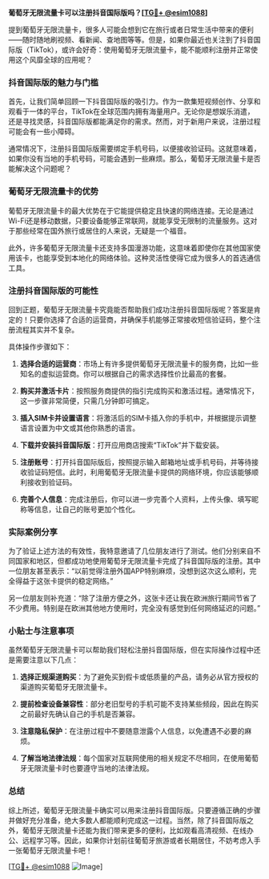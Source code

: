 **葡萄牙无限流量卡可以注册抖音国际版吗？[[TG💪+ @esim1088](https://t.me/s/esim1088)]**

提到葡萄牙无限流量卡，很多人可能会想到它在旅行或者日常生活中带来的便利——随时随地刷视频、看新闻、查地图等等。但是，如果你最近也关注到了抖音国际版（TikTok），或许会好奇：使用葡萄牙无限流量卡，能不能顺利注册并正常使用这个风靡全球的应用呢？

### 抖音国际版的魅力与门槛

首先，让我们简单回顾一下抖音国际版的吸引力。作为一款集短视频创作、分享和观看于一体的平台，TikTok在全球范围内拥有海量用户。无论你是想娱乐消遣，还是寻找灵感，抖音国际版都能满足你的需求。然而，对于新用户来说，注册过程可能会有一些小障碍。

通常情况下，注册抖音国际版需要绑定手机号码，以便接收验证码。这就意味着，如果你没有当地的手机号码，可能会遇到一些麻烦。那么，葡萄牙无限流量卡是否能解决这个问题呢？

### 葡萄牙无限流量卡的优势

葡萄牙无限流量卡的最大优势在于它能提供稳定且快速的网络连接。无论是通过Wi-Fi还是移动数据，只要设备能够正常联网，就能享受无限制的流量服务。这对于那些经常在国外旅行或居住的人来说，无疑是一个福音。

此外，许多葡萄牙无限流量卡还支持多国漫游功能，这意味着即使你在其他国家使用该卡，也能享受到本地化的网络体验。这种灵活性使得它成为很多人的首选通信工具。

### 注册抖音国际版的可能性

回到正题，葡萄牙无限流量卡究竟能否帮助我们成功注册抖音国际版呢？答案是肯定的！只要你选择了合适的运营商，并确保手机能够正常接收短信验证码，整个注册流程其实并不复杂。

具体操作步骤如下：

1. **选择合适的运营商**：市场上有许多提供葡萄牙无限流量卡的服务商，比如一些知名的虚拟运营商。你可以根据自己的需求选择性价比最高的套餐。
   
2. **购买并激活卡片**：按照服务商提供的指引完成购买和激活过程。通常情况下，这一步骤非常简便，只需几分钟即可搞定。

3. **插入SIM卡并设置语言**：将激活后的SIM卡插入你的手机中，并根据提示调整语言设置为中文或其他你熟悉的语言。

4. **下载并安装抖音国际版**：打开应用商店搜索“TikTok”并下载安装。

5. **注册账号**：打开抖音国际版后，按照提示输入邮箱地址或手机号码，并等待接收验证码短信。此时，利用葡萄牙无限流量卡提供的网络环境，你应该能够顺利接收到验证码。

6. **完善个人信息**：完成注册后，你可以进一步完善个人资料，上传头像、填写昵称等信息，让自己的账号更加个性化。

### 实际案例分享

为了验证上述方法的有效性，我特意邀请了几位朋友进行了测试。他们分别来自不同国家和地区，但都成功地使用葡萄牙无限流量卡完成了抖音国际版的注册。其中一位朋友甚至表示：“以前觉得注册外国APP特别麻烦，没想到这次这么顺利，完全得益于这张卡提供的稳定网络。”

另一位朋友则补充道：“除了注册方便之外，这张卡还让我在欧洲旅行期间节省了不少费用。特别是在欧洲其他地方使用时，完全没有感觉到任何网络延迟的问题。”

### 小贴士与注意事项

虽然葡萄牙无限流量卡可以帮助我们轻松注册抖音国际版，但在实际操作过程中还是需要注意以下几点：

1. **选择正规渠道购买**：为了避免买到假卡或低质量的产品，请务必从官方授权的渠道购买葡萄牙无限流量卡。

2. **提前检查设备兼容性**：部分老旧型号的手机可能不支持某些频段，因此在购买之前最好先确认自己的手机是否兼容。

3. **注意隐私保护**：在注册过程中不要随意泄露个人信息，以免遭遇不必要的麻烦。

4. **了解当地法律法规**：每个国家对互联网使用的相关规定不尽相同，在使用葡萄牙无限流量卡时也要遵守当地的法律法规。

### 总结

综上所述，葡萄牙无限流量卡确实可以用来注册抖音国际版。只要遵循正确的步骤并做好充分准备，绝大多数人都能顺利完成这一过程。当然，除了抖音国际版之外，葡萄牙无限流量卡还能为我们带来更多的便利，比如观看高清视频、在线办公、远程学习等。因此，如果你计划前往葡萄牙旅游或者长期居住，不妨考虑入手一张葡萄牙无限流量卡吧！

[[TG💪+ @esim1088](https://t.me/s/esim1088) ![Image](https://i.postimg.cc/4NQfJmqS/Snipaste-2025-05-13-00-14-12.png)]